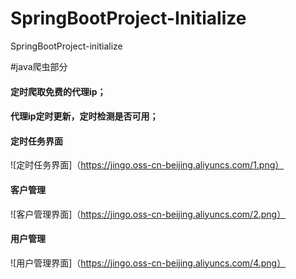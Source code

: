# SpringBootProject-Initialize
SpringBootProject-initialize

#java爬虫部分
 #### 定时爬取免费的代理ip；
 #### 代理ip定时更新，定时检测是否可用；
  
  #### 定时任务界面
  ![定时任务界面]（https://jingo.oss-cn-beijing.aliyuncs.com/1.png）
  
  
    
  #### 客户管理
  ![客户管理界面]（https://jingo.oss-cn-beijing.aliyuncs.com/2.png）
  
   #### 用户管理
  ![用户管理界面]（https://jingo.oss-cn-beijing.aliyuncs.com/4.png）
  
 